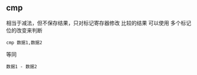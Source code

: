 ##  cmp
相当于减法，但不保存结果，只对标记寄存器修改
比较的结果 可以使用 多个标记位的改变来判断

```shell
cmp 数据1,数据2
```
等同
```shell
数据1 - 数据2
```


